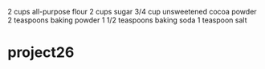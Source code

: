 2 cups all-purpose flour
2 cups sugar
3/4 cup
unsweetened cocoa powder
2 teaspoons baking powder
1 1/2 teaspoons baking soda
1 teaspoon salt
# project26